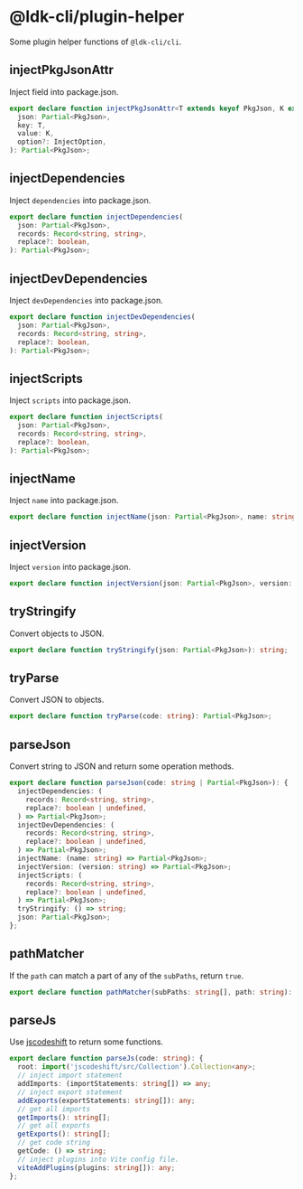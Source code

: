 # @ldk-cli/plugin-helper

Some plugin helper functions of `@ldk-cli/cli`.

## injectPkgJsonAttr

Inject field into package.json.

```ts
export declare function injectPkgJsonAttr<T extends keyof PkgJson, K extends PkgJson[T]>(
  json: Partial<PkgJson>,
  key: T,
  value: K,
  option?: InjectOption,
): Partial<PkgJson>;
```

## injectDependencies

Inject `dependencies` into package.json.

```ts
export declare function injectDependencies(
  json: Partial<PkgJson>,
  records: Record<string, string>,
  replace?: boolean,
): Partial<PkgJson>;
```

## injectDevDependencies

Inject `devDependencies` into package.json.

```ts
export declare function injectDevDependencies(
  json: Partial<PkgJson>,
  records: Record<string, string>,
  replace?: boolean,
): Partial<PkgJson>;
```

## injectScripts

Inject `scripts` into package.json.

```ts
export declare function injectScripts(
  json: Partial<PkgJson>,
  records: Record<string, string>,
  replace?: boolean,
): Partial<PkgJson>;
```

## injectName

Inject `name` into package.json.

```ts
export declare function injectName(json: Partial<PkgJson>, name: string): Partial<PkgJson>;
```

## injectVersion

Inject `version` into package.json.

```ts
export declare function injectVersion(json: Partial<PkgJson>, version: string): Partial<PkgJson>;
```

## tryStringify

Convert objects to JSON.

```ts
export declare function tryStringify(json: Partial<PkgJson>): string;
```

## tryParse

Convert JSON to objects.

```ts
export declare function tryParse(code: string): Partial<PkgJson>;
```

## parseJson

Convert string to JSON and return some operation methods.

```ts
export declare function parseJson(code: string | Partial<PkgJson>): {
  injectDependencies: (
    records: Record<string, string>,
    replace?: boolean | undefined,
  ) => Partial<PkgJson>;
  injectDevDependencies: (
    records: Record<string, string>,
    replace?: boolean | undefined,
  ) => Partial<PkgJson>;
  injectName: (name: string) => Partial<PkgJson>;
  injectVersion: (version: string) => Partial<PkgJson>;
  injectScripts: (
    records: Record<string, string>,
    replace?: boolean | undefined,
  ) => Partial<PkgJson>;
  tryStringify: () => string;
  json: Partial<PkgJson>;
};
```

## pathMatcher

If the `path` can match a part of any of the `subPaths`, return `true`.

```ts
export declare function pathMatcher(subPaths: string[], path: string): boolean;
```

## parseJs

Use [jscodeshift][1] to return some functions.

```ts
export declare function parseJs(code: string): {
  root: import('jscodeshift/src/Collection').Collection<any>;
  // inject import statement
  addImports: (importStatements: string[]) => any;
  // inject export statement
  addExports(exportStatements: string[]): any;
  // get all imports
  getImports(): string[];
  // get all exports
  getExports(): string[];
  // get code string
  getCode: () => string;
  // inject plugins into Vite config file.
  viteAddPlugins(plugins: string[]): any;
};
```

[1]: https://github.com/facebook/jscodeshift
